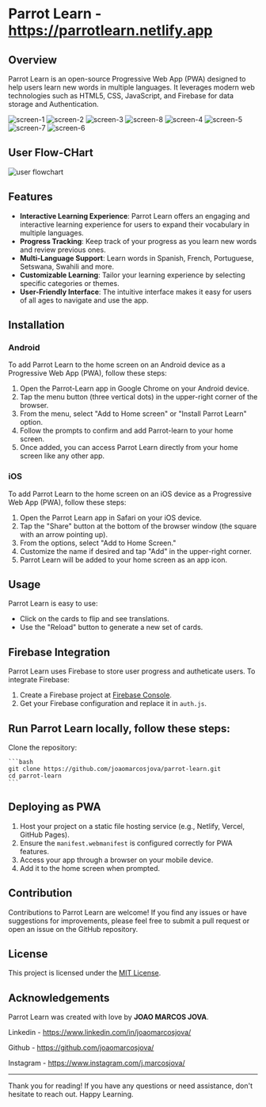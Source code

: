 # Parrot Learn - https://parrotlearn.netlify.app

## Overview
Parrot Learn is an open-source Progressive Web App (PWA) designed to help users learn new words in multiple languages. It leverages modern web technologies such as HTML5, CSS, JavaScript, and Firebase for data storage and Authentication.

![screen-1](https://github.com/joaomarcosjova/Parrot-learn/assets/89745621/3f738ad9-0423-4ceb-95a2-f1fcf60a2d1b)
![screen-2](https://github.com/joaomarcosjova/Parrot-learn/assets/89745621/9460043b-30fb-4809-8cd3-c4d5575cf15d)
![screen-3](https://github.com/joaomarcosjova/Parrot-learn/assets/89745621/56b14337-6aab-4765-bc34-80b039a20311)
![screen-8](https://github.com/joaomarcosjova/Parrot-learn/assets/89745621/50a68c53-956b-4404-95ea-f5bea220c67d)
![screen-4](https://github.com/joaomarcosjova/Parrot-learn/assets/89745621/fb63ea9e-ec05-49ee-a29d-550eae5cc10d)
![screen-5](https://github.com/joaomarcosjova/Parrot-learn/assets/89745621/d326c106-f896-4842-8852-30e371b646b0)
![screen-7](https://github.com/joaomarcosjova/Parrot-learn/assets/89745621/68c5f6fe-886b-477a-a13e-56e11d56b535)
![screen-6](https://github.com/joaomarcosjova/Parrot-learn/assets/89745621/f4b10958-da4e-40ff-b62a-0b841fef65dc)

## User Flow-CHart

![user flowchart](https://github.com/joaomarcosjova/Parrot-learn/assets/89745621/f5e5147a-2d53-48c6-b008-b6a1f7d52787)


## Features

- **Interactive Learning Experience**: Parrot Learn offers an engaging and interactive learning experience for users to expand their vocabulary in multiple languages.
- **Progress Tracking**: Keep track of your progress as you learn new words and review previous ones.
- **Multi-Language Support**: Learn words in Spanish, French, Portuguese, Setswana, Swahili and more.
- **Customizable Learning**: Tailor your learning experience by selecting specific categories or themes.
- **User-Friendly Interface**: The intuitive interface makes it easy for users of all ages to navigate and use the app.

## Installation

### Android

To add Parrot Learn to the home screen on an Android device as a Progressive Web App (PWA), follow these steps:

1. Open the Parrot-Learn app in Google Chrome on your Android device.
2. Tap the menu button (three vertical dots) in the upper-right corner of the browser.
3. From the menu, select "Add to Home screen" or "Install Parrot Learn" option.
4. Follow the prompts to confirm and add Parrot-learn to your home screen.
5. Once added, you can access Parrot Learn directly from your home screen like any other app.

### iOS

To add Parrot Learn to the home screen on an iOS device as a Progressive Web App (PWA), follow these steps:

1. Open the Parrot Learn app in Safari on your iOS device.
2. Tap the "Share" button at the bottom of the browser window (the square with an arrow pointing up).
3. From the options, select "Add to Home Screen."
4. Customize the name if desired and tap "Add" in the upper-right corner.
5. Parrot Learn will be added to your home screen as an app icon.

## Usage

Parrot Learn is easy to use:

- Click on the cards to flip and see translations.
- Use the "Reload" button to generate a new set of cards.

## Firebase Integration

Parrot Learn uses Firebase to store user progress and autheticate users. To integrate Firebase:

1. Create a Firebase project at [Firebase Console](https://console.firebase.google.com/).
2. Get your Firebase configuration and replace it in `auth.js`.

## Run Parrot Learn locally, follow these steps:

Clone the repository:

    ```bash
    git clone https://github.com/joaomarcosjova/parrot-learn.git
    cd parrot-learn
    ```

## Deploying as PWA

1. Host your project on a static file hosting service (e.g., Netlify, Vercel, GitHub Pages).
2. Ensure the `manifest.webmanifest` is configured correctly for PWA features.
3. Access your app through a browser on your mobile device.
4. Add it to the home screen when prompted.


## Contribution

Contributions to Parrot Learn are welcome! If you find any issues or have suggestions for improvements, please feel free to submit a pull request or open an issue on the GitHub repository.

## License

This project is licensed under the [MIT License](LICENSE).

## Acknowledgements

Parrot Learn was created with love by **JOAO MARCOS JOVA**.

Linkedin - https://www.linkedin.com/in/joaomarcosjova/

Github - https://github.com/joaomarcosjova/

Instagram - https://www.instagram.com/j.marcosjova/

---

Thank you for reading! 
If you have any questions or need assistance, don't hesitate to reach out. Happy Learning.
